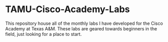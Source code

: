 # TAMU-Cisco-Academy-Labs
This repository house all of the monthly labs I have developed for the Cisco Academy at Texas A&amp;M. These labs are geared towards beginners in the field, just looking for a place to start.
